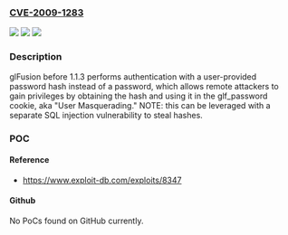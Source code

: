 ### [CVE-2009-1283](https://cve.mitre.org/cgi-bin/cvename.cgi?name=CVE-2009-1283)
![](https://img.shields.io/static/v1?label=Product&message=n%2Fa&color=blue)
![](https://img.shields.io/static/v1?label=Version&message=n%2Fa&color=blue)
![](https://img.shields.io/static/v1?label=Vulnerability&message=n%2Fa&color=brighgreen)

### Description

glFusion before 1.1.3 performs authentication with a user-provided password hash instead of a password, which allows remote attackers to gain privileges by obtaining the hash and using it in the glf_password cookie, aka "User Masquerading." NOTE: this can be leveraged with a separate SQL injection vulnerability to steal hashes.

### POC

#### Reference
- https://www.exploit-db.com/exploits/8347

#### Github
No PoCs found on GitHub currently.

